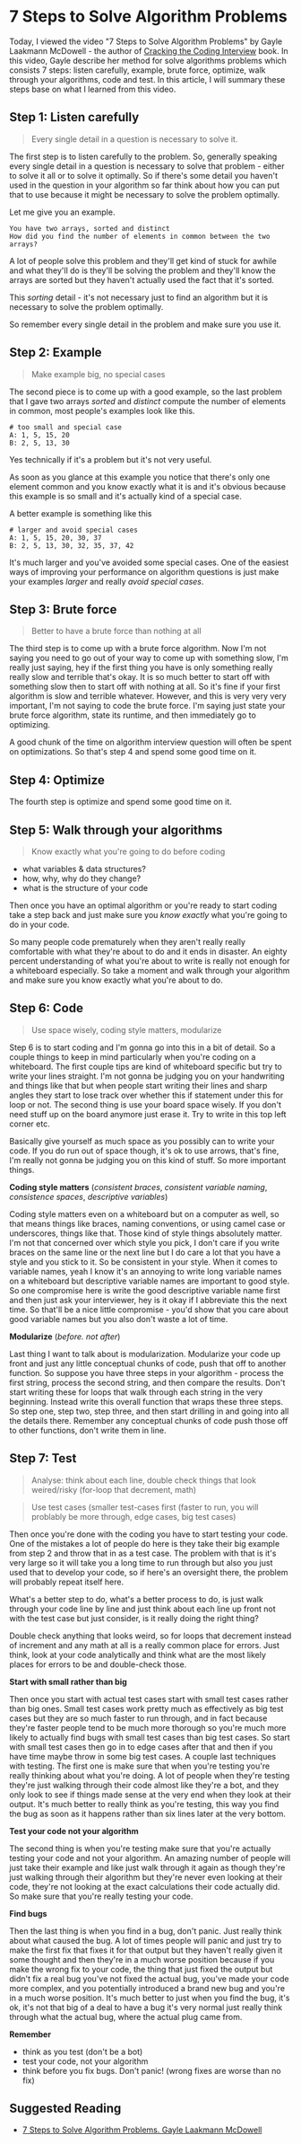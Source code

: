 # 7 Steps to Solve Algorithm Problems

Today, I viewed the video "7 Steps to Solve Algorithm Problems" by Gayle Laakmann McDowell - the author of [Cracking the Coding Interview](https://www.amazon.com/gp/product/0984782850/ref=as_li_tl?ie=UTF8&tag=hrctci-20&camp=1789&creative=9325&linkCode=as2&creativeASIN=0984782850&linkId=4b0bb75d87b94d4378dd3bd245a7284b) book. In this video, Gayle describe her method for solve algorithms problems which consists 7 steps: listen carefully, example, brute force, optimize, walk through your algorithms, code and test. In this article, I will summary these steps base on what I learned from this video.

## Step 1: Listen carefully

> Every single detail in a question is necessary to solve it.

The first step is to listen carefully to the problem. So, generally speaking every single detail in a question is necessary to solve that problem - either to solve it all or to solve it optimally. So if there's some detail you haven't used in the question in your algorithm so far think about how you can put that to use because it might be necessary to solve the problem optimally.

Let me give you an example.

```text
You have two arrays, sorted and distinct
How did you find the number of elements in common between the two arrays?
```

A lot of people solve this problem and they'll get kind of stuck for awhile and what they'll do is they'll be solving the problem and they'll know the arrays are sorted but they haven't actually used the fact that it's sorted.

This *sorting* detail - it's not necessary just to find an algorithm but it is necessary to solve the problem optimally.

So remember every single detail in the problem and make sure you use it.

## Step 2: Example

> Make example big, no special cases

The second piece is to come up with a good example, so the last problem that I gave two arrays *sorted* and *distinct* compute the number of elements in common, most people's examples look like this.

```
# too small and special case
A: 1, 5, 15, 20
B: 2, 5, 13, 30
```

Yes technically if it's a problem but it's not very useful.

As soon as you glance at this example you notice that there's only one element common and you know exactly what it is and it's obvious because this example is so small and it's actually kind of a special case.

A better example is something like this

```
# larger and avoid special cases
A: 1, 5, 15, 20, 30, 37
B: 2, 5, 13, 30, 32, 35, 37, 42
```

It's much larger and you've avoided some special cases. One of the easiest ways of improving your performance on algorithm questions is just make your examples *larger* and really *avoid special cases*.

## Step 3: Brute force

> Better to have a brute force than nothing at all

The third step is to come up with a brute force algorithm. Now I'm not saying you need to go out of your way to come up with something slow, I'm really just saying, hey if the first thing you have is only something really really slow and terrible that's okay. It is so much better to start off with something slow then to start off with nothing at all. So it's fine if your first algorithm is slow and terrible whatever. However, and this is very very very important, I'm not saying to code the brute force. I'm saying just state your brute force algorithm, state its runtime, and then immediately go to optimizing.

A good chunk of the time on algorithm interview question will often be spent on optimizations. So that's step 4 and spend some good time on it.

## Step 4: Optimize

The fourth step is optimize and spend some good time on it.

## Step 5: Walk through your algorithms

> Know exactly what you're going to do before coding

* what variables & data structures?
* how, why, why do they change?
* what is the structure of your code

Then once you have an optimal algorithm or you're ready to start coding take a step back and just make sure you *know exactly* what you're going to do in your code.

So many people code prematurely when they aren't really really comfortable with what they're about to do and it ends in disaster. An eighty percent understanding of what you're about to write is really not enough for a whiteboard especially. So take a moment and walk through your algorithm and make sure you know exactly what you're about to do.

## Step 6: Code

> Use space wisely, coding style matters, modularize

Step 6 is to start coding and I'm gonna go into this in a bit of detail. So a couple things to keep in mind particularly when you're coding on a whiteboard. The first couple tips are kind of whiteboard specific but try to write your lines straight. I'm not gonna be judging you on your handwriting and things like that but when people start writing their lines and sharp angles they start to lose track over whether this if statement under this for loop or not. The second thing is use your board space wisely. If you don't need stuff up on the board anymore just erase it. Try to write in this top left corner etc.

Basically give yourself as much space as you possibly can to write your code. If you do run out of space though, it's ok to use arrows, that's fine, I'm really not gonna be judging you on this kind of stuff. So more important things.

**Coding style matters** (*consistent braces*, *consistent variable naming*, *consistence spaces*, *descriptive variables*)

Coding style matters even on a whiteboard but on a computer as well, so that means things like braces, naming conventions, or using camel case or underscores, things like that. Those kind of style things absolutely matter. I'm not that concerned over which style you pick, I don't care if you write braces on the same line or the next line but I do care a lot that you have a style and you stick to it. So be consistent in your style. When it comes to variable names, yeah I know it's an annoying to write long variable names on a whiteboard but descriptive variable names are important to good style. So one compromise here is write the good descriptive variable name first and then just ask your interviewer, hey is it okay if I abbreviate this the next time. So that'll be a nice little compromise - you'd show that you care about good variable names but you also don't waste a lot of time.

**Modularize** (*before. not after*)

Last thing I want to talk about is modularization. Modularize your code up front and just any little conceptual chunks of code, push that off to another function. So suppose you have three steps in your algorithm - process the first string, process the second string,  and then compare the results. Don't start writing these for loops that walk through each string in the very beginning. Instead write this overall function that wraps these three steps. So step one, step two, step three, and then start drilling in and going into all the details there. Remember any conceptual chunks of code push those off to other functions, don't write them in line. 

## Step 7: Test

> Analyse: think about each line, double check things that look weired/risky (for-loop that decrement, math) 

> Use test cases (smaller test-cases first (faster to run, you will problably be more through, edge cases, big test cases)

Then once you're done with the coding you have to start testing your code. One of the mistakes a lot of people do here is they take their big example from step 2 and throw that in as a test case. The problem with that is it's very large so it will take you a long time to run through but also you just used that to develop your code, so if here's an oversight there, the problem will probably repeat itself here. 

What's a better step to do, what's a better process to do, is just walk through your code line by line and just think about each line up front not with the test case but just consider, is it really doing the right thing?

Double check anything that looks weird, so for loops that decrement instead of increment and any math at all is a really common place for errors. Just think, look at your code analytically and think what are the most likely places for errors to be and double-check those.

**Start with small rather than big**

Then once you start with actual test cases start with small test cases rather than big ones. Small test cases work pretty much as effectively as big test cases but they are so much faster to run through, and in fact because they're faster people tend to be much more thorough so you're much more likely to actually find bugs with small test cases than big test cases. So start with small test cases then go in to edge cases after that and then if you have time maybe throw in some big test cases. A couple last techniques with testing. The first one is make sure that when you're testing you're really thinking about what you're doing. A lot of people when they're testing they're just walking through their code almost like they're a bot, and they only look to see if things made sense at the very end when they look at their output. It's much better to really think as you're testing, this way you find the bug as soon as it happens rather than six lines later at the very bottom.

**Test your code not your algorithm**

The second thing is when you're testing make sure that you're actually testing your code and not your algorithm. An amazing number of people will just take their example and like just walk through it again as though they're just walking through their algorithm but they're never even looking at their code, they're not looking at the exact calculations their code actually did. So make sure that you're really testing your code.

**Find bugs**

Then the last thing is when you find in a bug, don't panic. Just really think about what caused the bug. A lot of times people will panic and just try to make the first fix that fixes it for that output but they haven't really given it some thought and then they're in a much worse position because if you make the wrong fix to your code, the thing that just fixed the output but didn't fix a real bug you've not fixed the actual bug, you've made your code more complex, and you potentially introduced a brand new bug and you're in a much worse position. It's much better to just when you find the bug, it's ok, it's not that big of a deal to have a bug it's very normal just really think through what the actual bug, where the actual plug came from.

**Remember**

* think as you test (don't be a bot)
* test your code, not your algorithm
* think before you fix bugs. Don't panic! (wrong fixes are worse than no fix)

## Suggested Reading

* [7 Steps to Solve Algorithm Problems. Gayle Laakmann McDowell](https://www.youtube.com/watch?v=GKgAVjJxh9w&list=PLM0_NsFSjrgC72cExkBI4Iz99SBTzYG-u&index=4)

